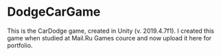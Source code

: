 # DodgeCarGame
This is the CarDodge game, created in Unity (v. 2019.4.7f1). I created this game when studied at Mail.Ru Games cource and now upload it here for portfolio.